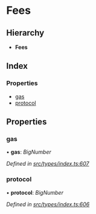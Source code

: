 # Fees

## Hierarchy

* **Fees**

## Index

### Properties

* [gas](fees.md#gas)
* [protocol](fees.md#protocol)

## Properties

### gas

• **gas**: _BigNumber_

_Defined in_ [_src/types/index.ts:607_](https://github.com/PolymathNetwork/polymesh-sdk/blob/56921667/src/types/index.ts#L607)

### protocol

• **protocol**: _BigNumber_

_Defined in_ [_src/types/index.ts:606_](https://github.com/PolymathNetwork/polymesh-sdk/blob/56921667/src/types/index.ts#L606)

